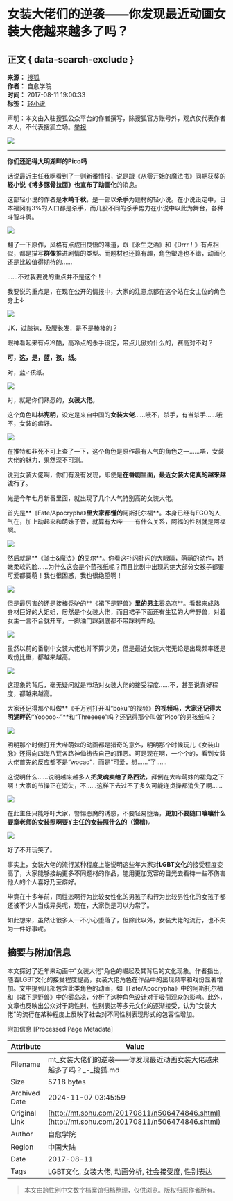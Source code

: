 # 女装大佬们的逆袭——你发现最近动画女装大佬越来越多了吗？

## 正文 { data-search-exclude }


**来源：** [搜狐](https://mt.sohu.com/20170811/n506474846.shtml)  
**作者：** 自愈学院  
**时间：** 2017-08-11 19:00:33  
**标签：** [轻小说](https://mt.sohu.com/s2/tag/66988.shtml)  

声明：本文由入驻搜狐公众平台的作者撰写，除搜狐官方账号外，观点仅代表作者本人，不代表搜狐立场。[举报](https://quan.sohu.com/q/545c9b6bf6c43b5569fe64a2)

![](https://img.mp.itc.cn/upload/20170812/ac8b13a13b2741ecb357c3b4a275ee98.jpg)

---

**你们还记得大明湖畔的Pico吗**

话说最近主任我啊看到了一则新番情报，说是跟《从零开始的魔法书》同期获奖的**轻小说《博多豚骨拉面》**也宣布了**动画化**的消息。

这部轻小说的作者是**木崎千秋**，是一部以**杀手**为题材的轻小说。在小说设定中，日本福冈有3%的人口都是杀手，而几股不同的杀手势力在小说中以此为舞台，各种斗智斗勇。

![](https://img.mp.itc.cn/upload/20170812/593e19ae21ac417897d81da8bfa4badf_th.jpg)

翻了一下原作，风格有点成田良悟的味道，跟《永生之酒》和《Drrr！》有点相似，都是描写**群像**推进剧情的类型。而题材也还算有趣，角色塑造也不错，动画化还是比较值得期待的……

……不过我要说的重点并不是这个！

我要说的重点是，在现在公开的情报中，大家的注意点都在这个站在女主位的角色身上↓

![](https://img.mp.itc.cn/upload/20170812/912bb889605e4fe1abb74429a62ef2f5.jpg)

JK，过膝袜，及腰长发，是不是棒棒的？

眼神看起来有点冷酷，高冷点的杀手设定，带点儿傲娇什么的，赛高对不对？

**可，这，是，蓝，孩，纸。**

对，蓝♂孩纸。

![](https://img.mp.itc.cn/upload/20170812/be2bd76297924535a25db4052d6c30ed_th.jpg)

对，就是你们熟悉的，**女装大佬**。

这个角色叫**林宪明**，设定是来自中国的**女装大佬**……哦不，杀手，有当杀手……哦不，女装的癖好。

![](https://img.mp.itc.cn/upload/20170812/4d55e51dc5c94163b950410f15d7a6ed_th.jpg)

在推特和非死不可上查了一下，这个角色是原作最有人气的角色之一……唔，女装大佬的魅力，果然深不可测。

说到女装大佬啊，你们有没有发现，即使是**在番剧里面，最近女装大佬真的越来越流行了**。

光是今年七月新番里面，就出现了几个人气特别高的女装大佬。

首先是**《Fate/Apocrypha》**里大家都懂的**阿斯托尔福**。本身已经有FGO的人气在，加上动起来和萌妹子音，就算有大哔——有什么关系，阿福的性别就是阿福啊。

![](https://img.mp.itc.cn/upload/20170812/5dffcb5a158f4f5a8d203c806534480c_th.jpg)

然后就是**《骑士&魔法》**的**艾尔**。你看这扑闪扑闪的大眼睛，萌萌的动作，娇嫩柔软的脸……为什么这会是个蓝孩纸呢？而且比剧中出现的绝大部分女孩子都要可爱都要萌！我也很困惑，我也很绝望啊！

![](https://img.mp.itc.cn/upload/20170812/f2b4fe4ab0a147aabb8c0436b0a7ff32_th.jpg)

但是最厉害的还是接棒秃驴的**《裙下是野兽》**里的男主**雾岛凉**。看起来成熟身材巨好的大姐姐，居然是个女装大佬，而且裙子下面还有生猛的大哔野兽，对着女主一言不合就开车，一脚油门踩到底都不带踩刹车的。

![](https://img.mp.itc.cn/upload/20170812/d2ea2835551c4370b2cf62b69073bc8b_th.jpg)

虽然以前的番剧中女装大佬也并不算少见，但是最近女装大佬无论是出现频率还是戏份比重，都越来越高。

![](https://img.mp.itc.cn/upload/20170812/81e12e3e4db343d9a7aa606a252d677b.jpg)

这现象的背后，毫无疑问就是市场对女装大佬的接受程度……不，甚至说喜好程度，都越来越高。

大家还记得那个叫做**《千万别打开叫“boku”的视频》**的视频吗，大家还记得大明湖畔的**“Yooooo~”**和“Threeeee”吗？还记得那个叫做“Pico”的男孩纸吗？

![](https://img.mp.itc.cn/upload/20170812/0eed1c9bfd3743b4bca5fe56e3a69a98_th.jpg)

明明那个时候打开大哔萌妹的动画都是猎奇的意外，明明那个时候玩儿《女装山脉》还得向四海八荒各路神仙祷告自己的罪恶。可是现在啊，一个个的，看到女装大佬首先的反应都不是“wocao”，而是“可爱，想……”了……

这说明什么……说明越来越多人**把灵魂卖给了路西法**，拜倒在大哔萌妹的裙角之下啊！大家的节操正在消失，不……这样下去过不了多久可能连贞操都消失了啊……

![](https://img.mp.itc.cn/upload/20170812/e3530c8f90d040b093f85b750f6386eb_th.jpg)

在此主任只能呼吁大家，警惕恶魔的诱惑，不要轻易堕落，**更加不要随口嚷嚷什么要章老师的女装照啊要Y主任的女装照什么的（滑稽）**。

![](https://img.mp.itc.cn/upload/20170812/e3b3a55714854c2888b369bcfa6b0b8b.jpg)

好了不开玩笑了。

事实上，女装大佬的流行某种程度上能说明这些年大家对**LGBT文化**的接受程度变高了，大家能够接纳更多不同题材的作品，能用更加宽容的目光去看待一些不伤害他人的个人喜好乃至癖好。

毕竟在十多年前，同性恋啊行为比较女性化的男孩子和行为比较男性化的女孩子都还被不少人当成异类呢，现在，大家倒是习以为常了。

如此想来，虽然让很多人一不小心堕落了，但除此以外，女装大佬的流行，也不失为一件好事呢。

## 摘要与附加信息

<!-- tcd_abstract -->
本文探讨了近年来动画中"女装大佬"角色的崛起及其背后的文化现象。作者指出，随着LGBT文化的接受程度提高，女装大佬角色在作品中的出现频率和戏份显著增加。文中提到几部包含此类角色的动画，如《Fate/Apocrypha》中的阿斯托尔福和《裙下是野兽》中的雾岛凉，分析了这种角色设计对于吸引观众的影响。此外，文章也反映出公众对于跨性别、性别表达等多元文化的逐渐接受，认为"女装大佬"的流行在某种程度上反映了社会对不同性别表现形式的包容性增加。
<!-- tcd_abstract_end -->

附加信息 [Processed Page Metadata]

| Attribute       | Value                                  |
|-----------------|----------------------------------------|
| Filename        | mt_女装大佬们的逆袭——你发现最近动画女装大佬越来越多了吗？_-_搜狐.md                             |
| Size            | 5718 bytes                           |
| Archived Date   | 2024-11-07 03:45:59                             |
| Original Link   | [http://mt.sohu.com/20170811/n506474846.shtml](http://mt.sohu.com/20170811/n506474846.shtml)                       |
| Author          | 自愈学院                               |
| Region          | 中国大陆                               |
| Date            | 2017-08-11                                 |
| Tags            | LGBT文化, 女装大佬, 动画分析, 社会接受度, 性别表达                                 |
>
> 本文由跨性别中文数字档案馆归档整理，仅供浏览。版权归原作者所有。
>